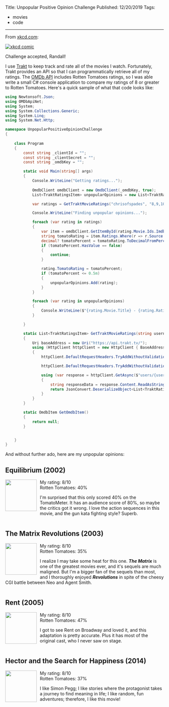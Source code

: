 Title: Unpopular Positive Opinion Challenge
Published: 12/20/2019
Tags:
  - movies
  - code
---

From [xkcd.com](https://xkcd.com/2184/):

[![xkcd comic](https://imgs.xkcd.com/comics/unpopular_opinions.png)](https://xkcd.com/2184/)

Challenge accepted, Randall!

I use [Trakt](https://trakt.tv) to keep track and rate all of the movies I watch. Fortunately, Trakt provides an API so that I can programmatically retrieve all of my ratings. The [OMDb API](https://www.omdbapi.com) includes Rotten Tomatoes ratings, so I was able write a small C# console application to compare my ratings of 8 or greater to Rotten Tomatoes. Here's a quick sample of what that code looks like:

```csharp
using Newtonsoft.Json;
using OMDbApiNet;
using System;
using System.Collections.Generic;
using System.Linq;
using System.Net.Http;

namespace UnpopularPositiveOpinionChallenge
{
    
    class Program
    {
        const string _clientId = "";
        const string _clientSecret = "";
        const string _omdbKey = "";

        static void Main(string[] args)
        {
            Console.WriteLine("Getting ratings...");
            
            OmdbClient omdbClient = new OmdbClient(_omdbKey, true);
            List<TraktRatingsItem> unpopularOpinions = new List<TraktRatingsItem>();

            var ratings = GetTraktMovieRatings("chrisofspades", "8,9,10");

            Console.WriteLine("Finding unpopular opinions...");

            foreach (var rating in ratings)
            {
                var item = omdbClient.GetItemById(rating.Movie.Ids.Imdb);
                string tomatoRating = item.Ratings.Where(r => r.Source == "Rotten Tomatoes").Select(r => r.Value).FirstOrDefault();
                decimal? tomatoPercent = tomatoRating.ToDecimalFromPercentage();
                if (tomatoPercent.HasValue == false)
                {
                    continue;
                }

                rating.TomatoRating = tomatoPercent;
                if (tomatoPercent <= 0.5m)
                {
                    unpopularOpinions.Add(rating);
                }
            }

            foreach (var rating in unpopularOpinions)
            {
                Console.WriteLine($"{rating.Movie.Title} - {rating.Rating} - {rating.TomatoRating}");
            }

        }

        static List<TraktRatingsItem> GetTraktMovieRatings(string username, string ratings)
        {
            Uri baseAddress = new Uri("https://api.trakt.tv/");
            using (HttpClient httpClient = new HttpClient { BaseAddress = baseAddress })
            {
                httpClient.DefaultRequestHeaders.TryAddWithoutValidation("trakt-api-version", "2");

                httpClient.DefaultRequestHeaders.TryAddWithoutValidation("trakt-api-key", _clientId);

                using (var response = httpClient.GetAsync($"users/{username}/ratings/movies/{ratings}").Result)
                {
                    string responseData = response.Content.ReadAsStringAsync().Result;
                    return JsonConvert.DeserializeObject<List<TraktRatingsItem>>(responseData);
                }
            }
        }

        static OmdbItem GetOmdbItem()
        {
            return null;
        }


    }
}
```

And without further ado, here are my unpopular opinions:

## **Equilibrium** (2002) 
<img src="https://image.tmdb.org/t/p/w185_and_h278_bestv2/nOPW98NU67VN7g0ms5WD5nBVgEv.jpg" style="float: left; width: 100px; margin-right: 10px">

My rating: 8/10  
Rotten Tomatoes: 40%

I'm surprised that this only scored 40% on the TomatoMeter. It has an audience score of 80%, so maybe the critics got it wrong. I love the action sequences in this movie, and the gun kata fighting style? Superb.

<div style="clear: both;"></div>

## **The Matrix Revolutions** (2003)  
<img src="https://image.tmdb.org/t/p/w185_and_h278_bestv2/sKogjhfs5q3azmpW7DFKKAeLEG8.jpg" style="float: left; width: 100px; margin-right: 10px">

My rating: 8/10  
Rotten Tomatoes: 35%

I realize I may take some heat for this one. **_The Matrix_** is one of the greatest movies ever, and it's sequels are much maligned. But I'm a bigger fan of the sequels than most, and I thoroughly enjoyed **_Revolutions_** in spite of the cheesy CGI battle between Neo and Agent Smith.

<div style="clear: both;"></div>

## **Rent** (2005)  
<img src="https://image.tmdb.org/t/p/w185_and_h278_bestv2/c3GY40OxnPQZZPJk6WOShw63HGn.jpg" style="float: left; width: 100px; margin-right: 10px">

My rating: 8/10  
Rotten Tomatoes: 47%

I got to see Rent on Broadway and loved it, and this adaptation is pretty accurate. Plus it has most of the original cast, who I never saw on stage. 

<div style="clear: both;"></div>

## **Hector and the Search for Happiness** (2014) 
<img src="https://image.tmdb.org/t/p/w185_and_h278_bestv2/tgjU6tYG6KSebqFX9VyUQD8mwkm.jpg" style="float: left; width: 100px; margin-right: 10px">

My rating: 8/10  
Rotten Tomatoes: 37%

I like Simon Pegg; I like stories where the protagonist takes a journey to find meaning in life; I like random, fun adventures; therefore, I like this movie!